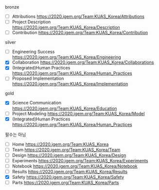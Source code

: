 bronze
- [ ] Attributions                  https://2020.igem.org/Team:KUAS_Korea/Attributions
- [ ] Project Description           https://2020.igem.org/Team:KUAS_Korea/Description
- [ ] Contribution                  https://2020.igem.org/Team:KUAS_Korea/Contribution
  
silver  
- [ ] Engineering Success           https://2020.igem.org/Team:KUAS_Korea/Engineering
- [x] Collaboration                 https://2020.igem.org/Team:KUAS_Korea/Collaborations
- [x] (Integrated)Human Practices   https://2020.igem.org/Team:KUAS_Korea/Human_Practices
- [ ] Proposed Implementation       https://2020.igem.org/Team:KUAS_Korea/Implementation
  
gold  
- [x] Science Communication         https://2020.igem.org/Team:KUAS_Korea/Education
- [ ] Project Modeling              https://2020.igem.org/Team:KUAS_Korea/Model
- [x] (Integrated)Human Practices   https://2020.igem.org/Team:KUAS_Korea/Human_Practices

필수는 아님
- [ ] Home                          https://2020.igem.org/Team:KUAS_Korea
- [ ] Team                          https://2020.igem.org/Team:KUAS_Korea/Team
- [ ] Design                        https://2020.igem.org/Team:KUAS_Korea/Design
- [ ] Experiments                   https://2020.igem.org/Team:KUAS_Korea/Experiments
- [ ] Notebook                      https://2020.igem.org/Team:KUAS_Korea/Notebook
- [ ] Results                       https://2020.igem.org/Team:KUAS_Korea/Results
- [x] Safety                        https://2020.igem.org/Team:KUAS_Korea/Safety
- [ ] Parts                         https://2020.igem.org/Team:KUAS_Korea/Parts
